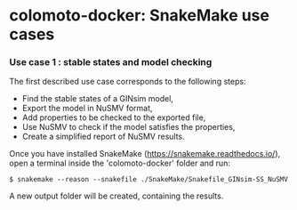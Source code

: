 # colomoto-docker: SnakeMake use cases

### Use case 1 : stable states and model checking

The first described use case corresponds to the following steps:
* Find the stable states of a GINsim model,
* Export the model in NuSMV format,
* Add properties to be checked to the exported file,
* Use NuSMV to check if the model satisfies the properties,
* Create a simplified report of NuSMV results.

Once you have installed SnakeMake (https://snakemake.readthedocs.io/), open a terminal inside the 'colomoto-docker' folder and run:

    $ snakemake --reason --snakefile ./SnakeMake/Snakefile_GINsim-SS_NuSMV

A new output folder will be created, containing the results.
